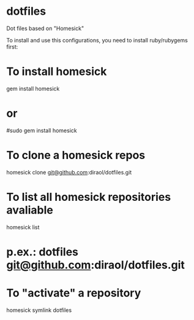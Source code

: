dotfiles
========

Dot files based on "Homesick"

To install and use this configurations, you need to install ruby/rubygems first:

 # To install homesick
 
 gem install homesick
 
 # or
 
 #sudo gem install homesick
 
 #
 
 # To clone a homesick repos
 
 homesick clone git@github.com:diraol/dotfiles.git
 
 #
 
 # To list all homesick repositories avaliable
 
 homesick list
 
 # p.ex.: dotfiles  git@github.com:diraol/dotfiles.git
 
 #
 
 # To "activate" a repository
 
 homesick symlink dotfiles
